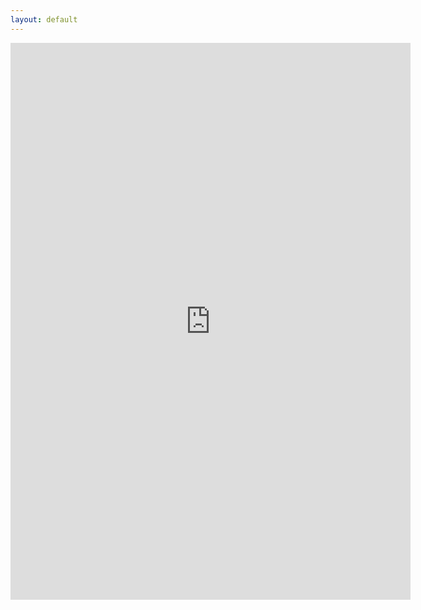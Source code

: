 ```yaml
---
layout: default
---
```


<iframe src="https://docs.google.com/forms/d/e/1FAIpQLSdKoxdd8YAnpdTYMDme8IJTKVHFHg5NSiF38ghxZdEPEdCzNQ/viewform?embedded=true" width="640" height="891" frameborder="0" marginheight="0" marginwidth="0">Loading…</iframe>
